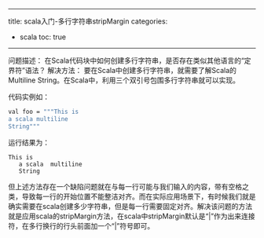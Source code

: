 ------
title: scala入门-多行字符串stripMargin
categories:
- scala
toc: true
------
问题描述：
    在Scala代码块中如何创建多行字符串，是否存在类似其他语言的“定界符”语法？
解决方法：
    要在Scala中创建多行字符串，就需要了解Scala的Multiline String。在Scala中，利用三个双引号包围多行字符串就可以实现。

代码实例如：
``` bash
val foo = """This is
a scala multiline
String"""
```
运行结果为：
```
This is
   a scala  multiline
   String
```
但上述方法存在一个缺陷问题就在与每一行可能与我们输入的内容，带有空格之类，导致每一行的开始位置不能整洁对齐。而在实际应用场景下，有时候我们就是确实需要在scala创建多少字符串，但是每一行需要固定对齐。解决该问题的方法就是应用scala的stripMargin方法，在scala中stripMargin默认是“|”作为出来连接符，在多行换行的行头前面加一个“|”符号即可。

